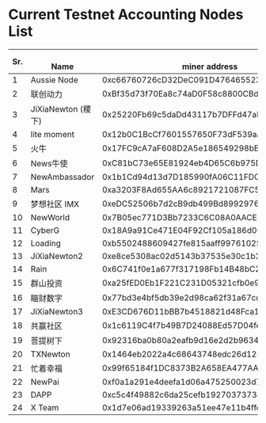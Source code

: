 # Current Testnet Accounting Nodes List


Sr. |<Br> Name | <Br> miner address | RPC Url
--|--|--|--
1|Aussie Node | 0xc66760726cD32DeC091D47646552351444e740EC | http://139.99.155.31:8801
2|联创动力 | 0xBf35d73f70Ea8c74aD0F58c8800CBdE52462536b | http://111.229.219.19:8801
3|JiXiaNewton (稷下) | 0x25220Fb69c5daDd43117b7DFFd47aDB551855ca9 | http://207.148.24.237:8801
4|lite moment | 0x12b0C1BcCf7601557650F73dF539aa80D3A80105 | http://miner.litemoment.com:8801
5|火牛 | 0x17FC9cA7aF608D2A5e186549298bB2Ed79c2578F | http://106.14.58.1:8801
6|News牛使 | 0xC81bC73e65E81924eb4D65C6b975D49112595eE9 | http://51.79.156.75:8801
7|NewAmbassador | 0x1b1Cd94d13d7D185990fA06C11FD088ab9b15f7D | http://139.99.61.166:8801
8|Mars | 0xa3203F8Ad655AA6c8921721087FC576489A00Bf0 | http://139.196.58.165:8801
9|梦想社区 IMX | 0xeDC52506b7d2cB9db499Bd89929763b5F311b7E6 | http://47.108.81.110:8801
10|NewWorld | 0x7B05ec771D3Bb7233C6C08A0AACE352Eb65F5339 | http://106.55.254.136:8801
11|CyberG | 0x18A9a91Ce471E04F92Cf105a186d00a788737c48 | http://112.126.61.216:8801
12|Loading | 0xb5502488609427fe815aaff997610254acC72755 | http://101.37.64.152:8801
13|JiXiaNewton2 | 0xe8ce5308ac02d5143b37535e30c1b3797dcca83d | http://107.182.187.108:8801
14|Rain | 0x6C741f0e1a677f317198Fb14B48bC2F80fA72Fe1 | http://8.129.22.238:8801
15|群山投资 | 0xa25fED0Eb1F221C231D05321cfb0e9F7636ecE84 | http://47.115.137.55:8801
16|瞄财数字 | 0x77bd3e4bf5db39e2d98ca62f31a67cdd412c1173 | http://182.92.117.172:8801
17|JiXiaNewton3 | 0xE3CD676D11bBB7b4518821d48Fca18cDB88aFe91 | http://119.145.38.77:8801
18|共赢社区 | 0x1c6119C4f7b49B7D24088Ed57D04fef50bd162Ca | http://39.98.182.29:8801
19|菩提树下 | 0x92316ba0b80a2eafb9d16e2d2b96348b5ae5411f | http://39.98.254.225:8801
20|TXNewton | 0x1464eb2022a4c68643748edc26d1254a61f08911 | http://113.105.67.90:8801
21|忙着幸福|  0x99f65184f1DC8373B2A658EA477AAc57474eC21D  | http://8.134.8.152:8801
22|NewPai | 0xf0a1a291e4deefa1d06a475250023d7a9a7b10a7 | http://39.98.91.255:8801
23|DAPP | 0xc5c4f49882c6da25cefb192703737345e1230e79 | http://113.105.67.91:8801
24|X Team | 0x1d7e06ad19339263a51ee47e11b4ffd10d4a83ba | https://rpc1.newchain.newtonproject.org

